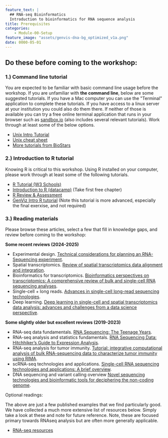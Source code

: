 ```yaml
---
feature_text: |
  ## RNA-seq Bioinformatics
  Introduction to bioinformatics for RNA sequence analysis
title: Prerequisites
categories:
    - Module-00-Setup
feature_image: "assets/genvis-dna-bg_optimized_v1a.png"
date: 0000-05-01
---
```


## Do these before coming to the workshop:

### 1.) Command line tutorial
You are expected to be familiar with basic command line usage before the workshop. If you are unfamiliar with **the command line**, below are some suggested tutorials. If you have a Mac computer you can use the "Terminal" application to complete these tutorials. If you have access to a linux server at your institution you could also do them there. If neither of those is available you can try a free online terminal application that runs in your browser such as [sandbox.io](https://sandbox.bio/tutorials/playground) (also includes several relevant tutorials). Work through at least some of the below options.

* [Unix Intro Tutorial](https://rnabio.org/module-00-setup/0000/08/01/Unix/)
* [Unix cheat sheet](https://www.guru99.com/linux-commands-cheat-sheet.html)
* [More tutorials from BioStars](https://www.biostars.org/p/9572411/)

### 2.) Introduction to R tutorial
Knowing R is critical to this workshop. Using R installed on your computer, please work through at least some of the following tutorials.

* [R Tutorial (W3 Schools)](https://www.w3schools.com/r/default.asp)
* [Introduction to R (datacamp)](https://app.datacamp.com/learn/courses/free-introduction-to-r) (Take first free chapter)
* [R Review & Assessment](https://nceas.github.io/oss-lessons/r-review-and-assessment/r-review-and-assessment.html)
* [GenViz Intro R tutorial](https://genviz.org/module-02-r/0002/02/01/introductionToR/) (Note this tutorial is more advanced, especially the final exerxise, and not required)

### 3.) Reading materials
Please browse these articles, select a few that fill in knowledge gaps, and review before coming to the workshop:

**Some recent reviews (2024-2025)**
* Experimental design. [Technical considerations for planning an RNA-Sequencing experiment](https://doi.org/10.1186/s12864-025-12094-8).
* Spatial transcriptomics. [Review of spatial transcriptomics data alignment and integration](https://doi.org/10.1093/nar/gkaf536).
* Bioinformatics for transcriptomics. [Bioinformatics perspectives on transcriptomics: A comprehensive review of bulk and single-cell RNA sequencing analyses](https://doi.org/10.1002/qub2.78).
* Single-cell + long reads. [Advances in single-cell long-read sequencing technologies](https://doi.org/10.1093/nargab/lqae047).
* Deep learning. [Deep learning in single-cell and spatial transcriptomics data analysis: advances and challenges from a data science perspective](https://doi.org/10.1093/bib/bbaf136).

**Some slightly older but excellent reviews (2019-2023)**
* RNA-seq data fundamentals. [RNA Sequencing: The Teenage Years](https://doi.org/10.1038/s41576-019-0150-2).
* RNA-seq analysis and statistics fundamentals. [RNA Sequencing Data: Hitchhiker’s Guide to Expression Analysis](https://doi.org/10.1093/bib/bbac529).
* RNA-seq analysis for tumor immunity. [Tutorial: integrative computational analysis of bulk RNA-sequencing data to characterize tumor immunity using RIMA](https://doi.org/10.1038/s41596-023-00841-8).
* scRNA-seq technologies and applications. [Single-cell RNA sequencing technologies and applications: A brief overview](https://doi.org/10.1002/ctm2.694).
* DNA sequencing and variant calling overview [Novel sequencing technologies and bioinformatic tools for deciphering the non-coding genome](https://doi.org/10.1515/medgen-2021-2072).

Optional readings:

The above are just a few published examples that we find particularly good. We have collected a much more extensive list of resources below. Simply take a look at these and note for future reference. Note, these are focused primary towards RNAseq analysis but are often more generally applicable. 

* [RNA-seq resources](https://rnabio.org/resources/)
